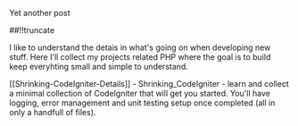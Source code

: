 Yet another post

[meta:author]: <> (Jonas Colmsjo)
[meta:title]: <> (Shrinking-codeigniter.md)
[meta:date]: <> (2012-01-01)
[meta:nested:key]: <> (Metadata value)

##!!truncate


I like to understand the detais in what's going on when developing new stuff. Here I'll collect my projects related PHP where the goal is to build keep everyhting small and simple to understand. 

[[Shrinking-CodeIgniter-Details]] - Shrinking_CodeIgniter - learn and collect a minimal collection of CodeIgniter that will get you started. You'll have logging, error management and unit testing setup once completed (all in only a handfull of files).
